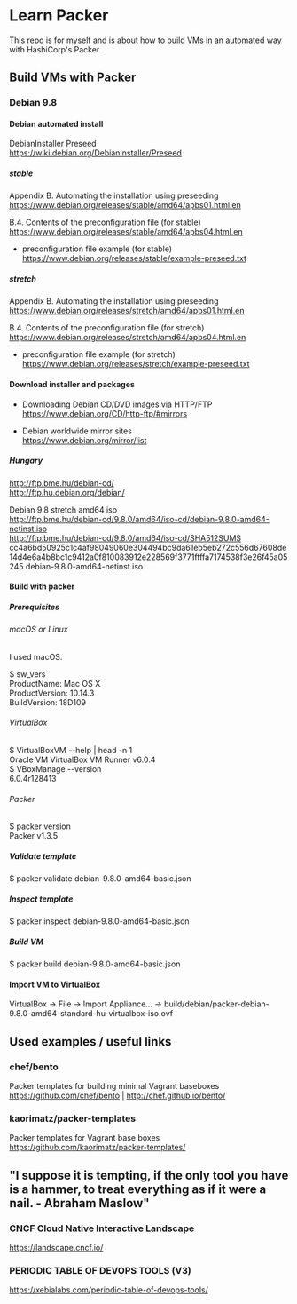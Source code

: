 # Learn Packer

This repo is for myself and is about how to build VMs in an automated way with HashiCorp's Packer.  

## Build VMs with Packer

### Debian 9.8

#### Debian automated install

DebianInstaller Preseed  
https://wiki.debian.org/DebianInstaller/Preseed

##### stable

Appendix B. Automating the installation using preseeding  
https://www.debian.org/releases/stable/amd64/apbs01.html.en

B.4. Contents of the preconfiguration file (for stable)  
https://www.debian.org/releases/stable/amd64/apbs04.html.en

  * preconfiguration file example (for stable)  
https://www.debian.org/releases/stable/example-preseed.txt

##### stretch

Appendix B. Automating the installation using preseeding  
https://www.debian.org/releases/stretch/amd64/apbs01.html.en

B.4. Contents of the preconfiguration file (for stretch)  
https://www.debian.org/releases/stretch/amd64/apbs04.html.en

  * preconfiguration file example (for stretch)  
https://www.debian.org/releases/stretch/example-preseed.txt

#### Download installer and packages

  * Downloading Debian CD/DVD images via HTTP/FTP  
https://www.debian.org/CD/http-ftp/#mirrors

  * Debian worldwide mirror sites  
https://www.debian.org/mirror/list

##### Hungary

http://ftp.bme.hu/debian-cd/  
http://ftp.hu.debian.org/debian/  

Debian 9.8 stretch amd64 iso  
http://ftp.bme.hu/debian-cd/9.8.0/amd64/iso-cd/debian-9.8.0-amd64-netinst.iso  
http://ftp.bme.hu/debian-cd/9.8.0/amd64/iso-cd/SHA512SUMS  
cc4a6bd50925c1c4af98049060e304494bc9da61eb5eb272c556d67608de14d4e6a4b8bc1c9412a0f810083912e228569f3771ffffa7174538f3e26f45a05245    debian-9.8.0-amd64-netinst.iso

#### Build with packer

##### Prerequisites

###### macOS or Linux

I used macOS.  

$ sw_vers  
ProductName:	Mac OS X  
ProductVersion:	10.14.3  
BuildVersion:	18D109  

###### VirtualBox

$ VirtualBoxVM --help | head -n 1  
Oracle VM VirtualBox VM Runner v6.0.4  
$ VBoxManage --version  
6.0.4r128413  

###### Packer

$ packer version  
Packer v1.3.5  

##### Validate template

$ packer validate debian-9.8.0-amd64-basic.json

##### Inspect template

$ packer inspect debian-9.8.0-amd64-basic.json

##### Build VM

$ packer build debian-9.8.0-amd64-basic.json

#### Import VM to VirtualBox

VirtualBox -> File -> Import Appliance... -> build/debian/packer-debian-9.8.0-amd64-standard-hu-virtualbox-iso.ovf

## Used examples / useful links

### chef/bento
Packer templates for building minimal Vagrant baseboxes  
https://github.com/chef/bento | http://chef.github.io/bento/

### kaorimatz/packer-templates
Packer templates for Vagrant base boxes  
https://github.com/kaorimatz/packer-templates/

## "I suppose it is tempting, if the only tool you have is a hammer, to treat everything as if it were a nail. - Abraham Maslow"

### CNCF Cloud Native Interactive Landscape
https://landscape.cncf.io/

### PERIODIC TABLE OF DEVOPS TOOLS (V3)
https://xebialabs.com/periodic-table-of-devops-tools/
